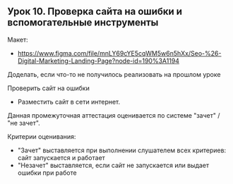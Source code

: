 ## Урок 10. Проверка сайта на ошибки и вспомогательные инструменты

Макет: 
- https://www.figma.com/file/mnLY69cYE5cqWM5w6n5hXx/Seo-%26-Digital-Marketing-Landing-Page?node-id=190%3A1194

Доделать, если что-то не получилось реализовать на прошлом уроке

Проверить сайт на ошибки
* Разместить сайт в сети интернет.

Данная промежуточная аттестация оценивается по системе "зачет" / "не зачет".

Критерии оценивания:
- "Зачет" выставляется при выполнении слушателем всех критериев: сайт запускается и работает
- "Незачет" выставляется, если сайт не запускается или выдает ошибки при работе